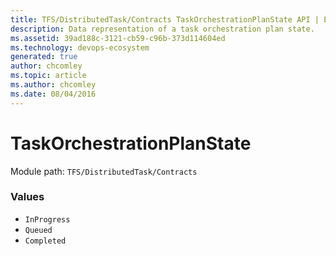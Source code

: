 ```yaml
---
title: TFS/DistributedTask/Contracts TaskOrchestrationPlanState API | Extensions for Azure DevOps Services
description: Data representation of a task orchestration plan state.
ms.assetid: 39ad188c-3121-cb59-c96b-373d114604ed
ms.technology: devops-ecosystem
generated: true
author: chcomley
ms.topic: article
ms.author: chcomley
ms.date: 08/04/2016
---
```


# TaskOrchestrationPlanState

Module path: `TFS/DistributedTask/Contracts`

### Values

* `InProgress` 
* `Queued` 
* `Completed` 
